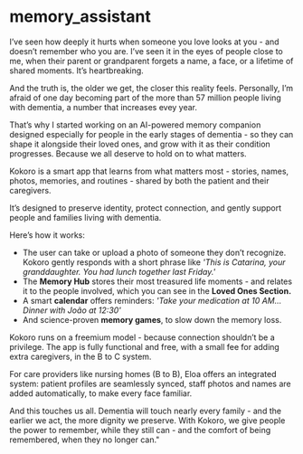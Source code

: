 # memory_assistant

I’ve seen how deeply it hurts when someone you love looks at you - and doesn’t remember who you are. I’ve seen it in the eyes of people close to me, when their parent or grandparent forgets a name, a face, or a lifetime of shared moments. It’s heartbreaking.

And the truth is, the older we get, the closer this reality feels. Personally, I’m afraid of one day becoming part of the more than 57 million people living with dementia, a number that increases evey year. 

That’s why I started working on an AI-powered memory companion designed especially for people in the early stages of dementia - so they can shape it alongside their loved ones, and grow with it as their condition progresses. Because we all deserve to hold on to what matters.

Kokoro is a smart app that learns from what matters most - stories, names, photos, memories, and routines - shared by both the patient and their caregivers.

It’s designed to preserve identity, protect connection, and gently support people and families living with dementia.

Here’s how it works:

- The user can take or upload a photo of someone they don’t recognize. Kokoro gently responds with a short phrase like *'This is Catarina, your granddaughter. You had lunch together last Friday.'*
- The **Memory Hub** stores their most treasured life moments - and relates it to the people involved, which you can see in the **Loved Ones Section.**
- A smart **calendar** offers reminders: *'Take your medication at 10 AM… Dinner with João at 12:30'*
- And science-proven **memory games**, to slow down the memory loss.

Kokoro runs on a freemium model - because connection shouldn’t be a privilege. The app is fully functional and free, with a small fee for adding extra caregivers, in the  B to C system.

For care providers like nursing homes (B to B), Eloa offers an integrated system: patient profiles are seamlessly synced, staff photos and names are added automatically,  to make every face familiar.

And this touches us all. Dementia will touch nearly every family - and the earlier we act, the more dignity we preserve. With Kokoro, we give people the power to remember, while they still can - and the comfort of being remembered, when they no longer can."
